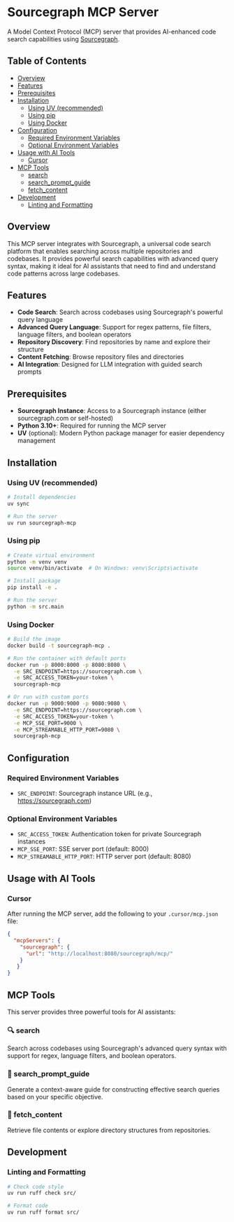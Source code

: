 # Sourcegraph MCP Server

A Model Context Protocol (MCP) server that provides AI-enhanced code search capabilities using [Sourcegraph](https://sourcegraph.com).

## Table of Contents

- [Overview](#overview)
- [Features](#features)
- [Prerequisites](#prerequisites)
- [Installation](#installation)
  - [Using UV (recommended)](#using-uv-recommended)
  - [Using pip](#using-pip)
  - [Using Docker](#using-docker)
- [Configuration](#configuration)
  - [Required Environment Variables](#required-environment-variables)
  - [Optional Environment Variables](#optional-environment-variables)
- [Usage with AI Tools](#usage-with-ai-tools)
  - [Cursor](#cursor)
- [MCP Tools](#mcp-tools)
  - [search](#search)
  - [search_prompt_guide](#search_prompt_guide)
  - [fetch_content](#fetch_content)
- [Development](#development)
  - [Linting and Formatting](#linting-and-formatting)

## Overview

This MCP server integrates with Sourcegraph, a universal code search platform that enables searching across multiple repositories and codebases. It provides powerful search capabilities with advanced query syntax, making it ideal for AI assistants that need to find and understand code patterns across large codebases.

## Features

- **Code Search**: Search across codebases using Sourcegraph's powerful query language
- **Advanced Query Language**: Support for regex patterns, file filters, language filters, and boolean operators
- **Repository Discovery**: Find repositories by name and explore their structure
- **Content Fetching**: Browse repository files and directories
- **AI Integration**: Designed for LLM integration with guided search prompts

## Prerequisites

- **Sourcegraph Instance**: Access to a Sourcegraph instance (either sourcegraph.com or self-hosted)
- **Python 3.10+**: Required for running the MCP server
- **UV** (optional): Modern Python package manager for easier dependency management

## Installation

### Using UV (recommended)

```bash
# Install dependencies
uv sync

# Run the server
uv run sourcegraph-mcp
```

### Using pip

```bash
# Create virtual environment
python -m venv venv
source venv/bin/activate  # On Windows: venv\Scripts\activate

# Install package
pip install -e .

# Run the server
python -m src.main
```

### Using Docker

```bash
# Build the image
docker build -t sourcegraph-mcp .

# Run the container with default ports
docker run -p 8000:8000 -p 8080:8080 \
  -e SRC_ENDPOINT=https://sourcegraph.com \
  -e SRC_ACCESS_TOKEN=your-token \
  sourcegraph-mcp

# Or run with custom ports
docker run -p 9000:9000 -p 9080:9080 \
  -e SRC_ENDPOINT=https://sourcegraph.com \
  -e SRC_ACCESS_TOKEN=your-token \
  -e MCP_SSE_PORT=9000 \
  -e MCP_STREAMABLE_HTTP_PORT=9080 \
  sourcegraph-mcp
```

## Configuration

### Required Environment Variables

- `SRC_ENDPOINT`: Sourcegraph instance URL (e.g., https://sourcegraph.com)

### Optional Environment Variables

- `SRC_ACCESS_TOKEN`: Authentication token for private Sourcegraph instances
- `MCP_SSE_PORT`: SSE server port (default: 8000)
- `MCP_STREAMABLE_HTTP_PORT`: HTTP server port (default: 8080)

## Usage with AI Tools

### Cursor

After running the MCP server, add the following to your `.cursor/mcp.json` file:

```json
{
  "mcpServers": {
    "sourcegraph": {
      "url": "http://localhost:8080/sourcegraph/mcp/"
    }
   }
}
```

## MCP Tools

This server provides three powerful tools for AI assistants:

### 🔍 search
Search across codebases using Sourcegraph's advanced query syntax with support for regex, language filters, and boolean operators.

### 📖 search_prompt_guide
Generate a context-aware guide for constructing effective search queries based on your specific objective.

### 📂 fetch_content
Retrieve file contents or explore directory structures from repositories.

## Development

### Linting and Formatting

```bash
# Check code style
uv run ruff check src/

# Format code
uv run ruff format src/
```

